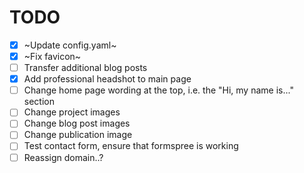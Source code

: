 # TODO
- [x] ~Update config.yaml~
- [x] ~Fix favicon~
- [ ] Transfer additional blog posts
- [x] Add professional headshot to main page
- [ ] Change home page wording at the top, i.e. the "Hi, my name is..." section
- [ ] Change project images
- [ ] Change blog post images
- [ ] Change publication image
- [ ] Test contact form, ensure that formspree is working
- [ ] Reassign domain..?
